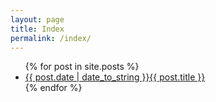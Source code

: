 ```yaml
---
layout: page
title: Index
permalink: /index/
---
```


<ul class="post-list-index">
{% for post in site.posts %}
	<li class="post-single"><a href="{{ post.url | prepend: site.baseurl }}"><span class="post-single-meta">{{ post.date | date_to_string }}</span><span class="post-single-title">{{ post.title }}</span></a></li>
{% endfor %}
</ul>